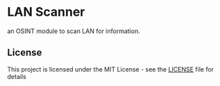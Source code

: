 # LAN Scanner

an OSINT module to scan LAN for information.

## License

This project is licensed under the MIT License - see the [LICENSE](LICENSE) file for details
